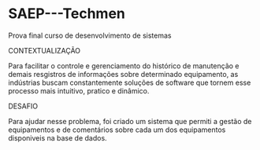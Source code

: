 # SAEP---Techmen
Prova final curso de desenvolvimento de sistemas

CONTEXTUALIZAÇÃO 

Para facilitar o controle e gerenciamento do histórico de manutenção e demais resgistros de informações sobre determinado equipamento, as indústrias buscam constantemente soluções de software que tornem esse processo mais intuitivo, pratico e dinâmico.

DESAFIO

Para ajudar nesse problema, foi criado um sistema que permiti a gestão de equipamentos e de comentários sobre cada um dos equipamentos disponiveis na base de dados.


